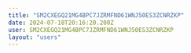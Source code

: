 ```yaml
---
title: "SM2CXEGQ21MG4BPC7JZRMFND61WNJ50ES3ZCNRZKP"
date: 2024-07-18T20:16:20.200Z
user: SM2CXEGQ21MG4BPC7JZRMFND61WNJ50ES3ZCNRZKP
layout: "users"
---
```

    